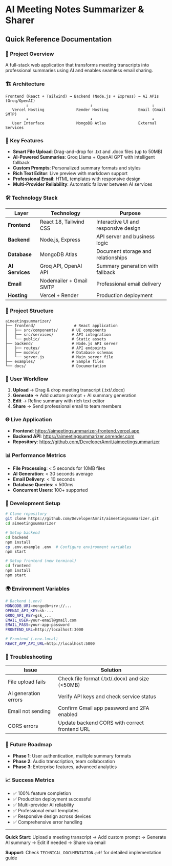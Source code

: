 # AI Meeting Notes Summarizer & Sharer
## Quick Reference Documentation

### 🎯 Project Overview
A full-stack web application that transforms meeting transcripts into professional summaries using AI and enables seamless email sharing.

### 🏗️ Architecture
```
Frontend (React + Tailwind) → Backend (Node.js + Express) → AI APIs (Groq/OpenAI)
         ↓                           ↓                          ↓
   Vercel Hosting              Render Hosting             Email (Gmail SMTP)
         ↓                           ↓                          ↓
   User Interface              MongoDB Atlas              External Services
```

### 🚀 Key Features
- **Smart File Upload**: Drag-and-drop for .txt and .docx files (up to 50MB)
- **AI-Powered Summaries**: Groq Llama + OpenAI GPT with intelligent fallback
- **Custom Prompts**: Personalized summary formats and styles
- **Rich Text Editor**: Live preview with markdown support
- **Professional Email**: HTML templates with responsive design
- **Multi-Provider Reliability**: Automatic failover between AI services

### 🛠️ Technology Stack

| Layer | Technology | Purpose |
|-------|------------|---------|
| **Frontend** | React 18, Tailwind CSS | Interactive UI and responsive design |
| **Backend** | Node.js, Express | API server and business logic |
| **Database** | MongoDB Atlas | Document storage and relationships |
| **AI Services** | Groq API, OpenAI API | Summary generation with fallback |
| **Email** | Nodemailer + Gmail SMTP | Professional email delivery |
| **Hosting** | Vercel + Render | Production deployment |

### 📁 Project Structure
```
aimeetingsummarizer/
├── frontend/                 # React application
│   ├── src/components/      # UI components
│   ├── src/services/        # API integration
│   └── public/              # Static assets
├── backend/                 # Node.js API server
│   ├── routes/              # API endpoints
│   ├── models/              # Database schemas
│   └── server.js            # Main server file
├── examples/                # Sample files
└── docs/                    # Documentation
```

### 🔄 User Workflow
1. **Upload** → Drag & drop meeting transcript (.txt/.docx)
2. **Generate** → Add custom prompt + AI summary generation
3. **Edit** → Refine summary with rich text editor
4. **Share** → Send professional email to team members

### 🌐 Live Application
- **Frontend**: https://aimeetingsummarizer-frontend.vercel.app
- **Backend API**: https://aimeetingsummarizer.onrender.com
- **Repository**: https://github.com/DeveloperAmrit/aimeetingsummarizer

### 📊 Performance Metrics
- **File Processing**: < 5 seconds for 10MB files
- **AI Generation**: < 30 seconds average
- **Email Delivery**: < 10 seconds
- **Database Queries**: < 500ms
- **Concurrent Users**: 100+ supported

### 🔧 Development Setup
```bash
# Clone repository
git clone https://github.com/DeveloperAmrit/aimeetingsummarizer.git
cd aimeetingsummarizer

# Setup backend
cd backend
npm install
cp .env.example .env  # Configure environment variables
npm start

# Setup frontend (new terminal)
cd frontend
npm install
npm start
```

### 🌍 Environment Variables
```bash
# Backend (.env)
MONGODB_URI=mongodb+srv://...
OPENAI_API_KEY=sk-...
GROQ_API_KEY=gsk_...
EMAIL_USER=your-email@gmail.com
EMAIL_PASS=your-app-password
FRONTEND_URL=http://localhost:3000

# Frontend (.env.local)
REACT_APP_API_URL=http://localhost:5000
```

### 🚨 Troubleshooting
| Issue | Solution |
|-------|----------|
| File upload fails | Check file format (.txt/.docx) and size (<50MB) |
| AI generation errors | Verify API keys and check service status |
| Email not sending | Confirm Gmail app password and 2FA enabled |
| CORS errors | Update backend CORS with correct frontend URL |

### 🔮 Future Roadmap
- **Phase 1**: User authentication, multiple summary formats
- **Phase 2**: Audio transcription, team collaboration
- **Phase 3**: Enterprise features, advanced analytics

### 📈 Success Metrics
- ✅ 100% feature completion
- ✅ Production deployment successful
- ✅ Multi-provider AI reliability
- ✅ Professional email templates
- ✅ Responsive design across devices
- ✅ Comprehensive error handling

---

**Quick Start**: Upload a meeting transcript → Add custom prompt → Generate AI summary → Edit if needed → Share via email

**Support**: Check `TECHNICAL_DOCUMENTATION.pdf` for detailed implementation guide
